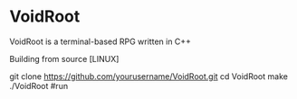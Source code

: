 # VoidRoot

VoidRoot is a terminal-based RPG written in C++

Building from source [LINUX]

git clone https://github.com/yourusername/VoidRoot.git
cd VoidRoot
make
./VoidRoot #run
